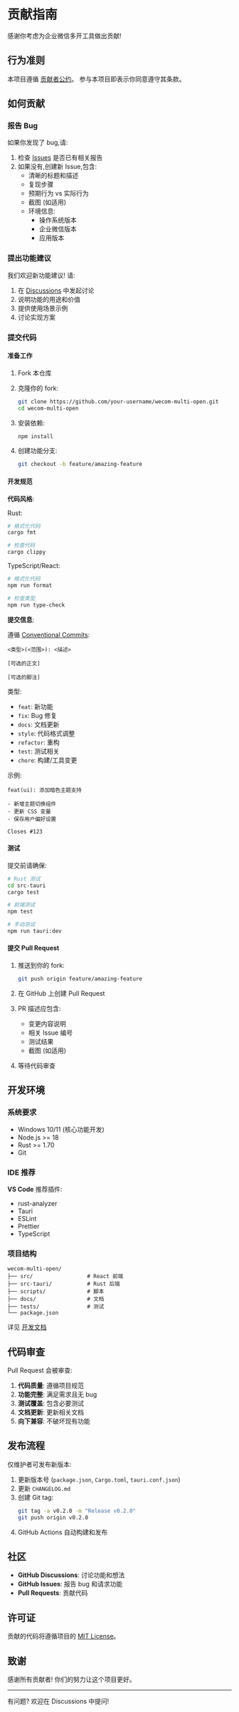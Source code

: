 # 贡献指南

感谢你考虑为企业微信多开工具做出贡献!

## 行为准则

本项目遵循 [贡献者公约](https://www.contributor-covenant.org/zh-cn/version/2/1/code_of_conduct/)。
参与本项目即表示你同意遵守其条款。

## 如何贡献

### 报告 Bug

如果你发现了 bug,请:

1. 检查 [Issues](https://github.com/yourusername/wecom-multi-open/issues) 是否已有相关报告
2. 如果没有,创建新 Issue,包含:
   - 清晰的标题和描述
   - 复现步骤
   - 预期行为 vs 实际行为
   - 截图 (如适用)
   - 环境信息:
     - 操作系统版本
     - 企业微信版本
     - 应用版本

### 提出功能建议

我们欢迎新功能建议! 请:

1. 在 [Discussions](https://github.com/yourusername/wecom-multi-open/discussions) 中发起讨论
2. 说明功能的用途和价值
3. 提供使用场景示例
4. 讨论实现方案

### 提交代码

#### 准备工作

1. Fork 本仓库
2. 克隆你的 fork:
   ```bash
   git clone https://github.com/your-username/wecom-multi-open.git
   cd wecom-multi-open
   ```

3. 安装依赖:
   ```bash
   npm install
   ```

4. 创建功能分支:
   ```bash
   git checkout -b feature/amazing-feature
   ```

#### 开发规范

**代码风格**:

Rust:
```bash
# 格式化代码
cargo fmt

# 检查代码
cargo clippy
```

TypeScript/React:
```bash
# 格式化代码
npm run format

# 检查类型
npm run type-check
```

**提交信息**:

遵循 [Conventional Commits](https://www.conventionalcommits.org/zh-hans/):

```
<类型>(<范围>): <描述>

[可选的正文]

[可选的脚注]
```

类型:
- `feat`: 新功能
- `fix`: Bug 修复
- `docs`: 文档更新
- `style`: 代码格式调整
- `refactor`: 重构
- `test`: 测试相关
- `chore`: 构建/工具变更

示例:
```
feat(ui): 添加暗色主题支持

- 新增主题切换组件
- 更新 CSS 变量
- 保存用户偏好设置

Closes #123
```

#### 测试

提交前请确保:

```bash
# Rust 测试
cd src-tauri
cargo test

# 前端测试
npm test

# 手动测试
npm run tauri:dev
```

#### 提交 Pull Request

1. 推送到你的 fork:
   ```bash
   git push origin feature/amazing-feature
   ```

2. 在 GitHub 上创建 Pull Request

3. PR 描述应包含:
   - 变更内容说明
   - 相关 Issue 编号
   - 测试结果
   - 截图 (如适用)

4. 等待代码审查

## 开发环境

### 系统要求

- Windows 10/11 (核心功能开发)
- Node.js >= 18
- Rust >= 1.70
- Git

### IDE 推荐

**VS Code** 推荐插件:
- rust-analyzer
- Tauri
- ESLint
- Prettier
- TypeScript

### 项目结构

```
wecom-multi-open/
├── src/                 # React 前端
├── src-tauri/           # Rust 后端
├── scripts/             # 脚本
├── docs/                # 文档
├── tests/               # 测试
└── package.json
```

详见 [开发文档](docs/DEVELOPMENT.md)

## 代码审查

Pull Request 会被审查:

1. **代码质量**: 遵循项目规范
2. **功能完整**: 满足需求且无 bug
3. **测试覆盖**: 包含必要测试
4. **文档更新**: 更新相关文档
5. **向下兼容**: 不破坏现有功能

## 发布流程

仅维护者可发布新版本:

1. 更新版本号 (`package.json`, `Cargo.toml`, `tauri.conf.json`)
2. 更新 `CHANGELOG.md`
3. 创建 Git tag:
   ```bash
   git tag -a v0.2.0 -m "Release v0.2.0"
   git push origin v0.2.0
   ```
4. GitHub Actions 自动构建和发布

## 社区

- **GitHub Discussions**: 讨论功能和想法
- **GitHub Issues**: 报告 bug 和请求功能
- **Pull Requests**: 贡献代码

## 许可证

贡献的代码将遵循项目的 [MIT License](LICENSE)。

## 致谢

感谢所有贡献者! 你们的努力让这个项目更好。

---

有问题? 欢迎在 Discussions 中提问!
